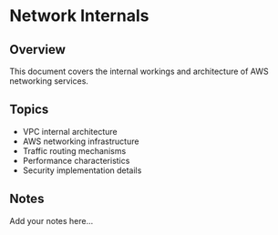 # Network Internals

## Overview

This document covers the internal workings and architecture of AWS networking services.

## Topics

- VPC internal architecture
- AWS networking infrastructure
- Traffic routing mechanisms
- Performance characteristics
- Security implementation details

## Notes

Add your notes here...
